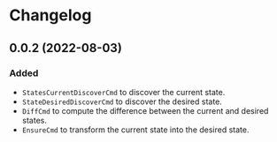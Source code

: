 # Changelog

## 0.0.2 (2022-08-03)

### Added

* `StatesCurrentDiscoverCmd` to discover the current state.
* `StateDesiredDiscoverCmd` to discover the desired state.
* `DiffCmd` to compute the difference between the current and desired states.
* `EnsureCmd` to transform the current state into the desired state.
